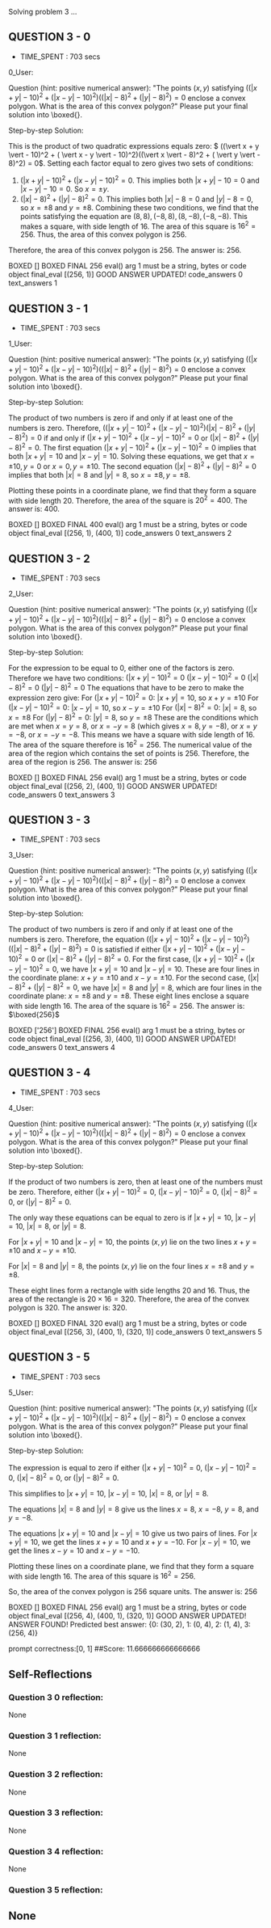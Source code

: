 Solving problem 3 ...



## QUESTION 3 - 0 
- TIME_SPENT : 703 secs

0_User:

Question (hint: positive numerical answer):
"The points $\left(x, y\right)$ satisfying $((\vert x + y \vert - 10)^2 + ( \vert x - y \vert - 10)^2)((\vert x \vert - 8)^2 + ( \vert y \vert - 8)^2) = 0$ enclose a convex polygon. What is the area of this convex polygon?"
Please put your final solution into \boxed{}.

Step-by-step Solution:


This is the product of two quadratic expressions equals zero: $ ((\vert x + y \vert - 10)^2 + ( \vert x - y \vert - 10)^2)((\vert x \vert - 8)^2 + ( \vert y \vert - 8)^2) = 0$.
Setting each factor equal to zero gives two sets of conditions:
1. $(\vert x + y \vert - 10)^2 + ( \vert x - y \vert - 10)^2 = 0$.
This implies both $|x+y| - 10 = 0$ and $|x - y| - 10 = 0$. So $x = \pm y$.
2. $(\vert x \vert - 8)^2 + ( \vert y \vert - 8)^2 = 0$. This implies both $|x| - 8 = 0$ and $|y| - 8 = 0$, so $x = \pm 8$ and $y = \pm 8$.
Combining these two conditions, we find that the points satisfying the equation are $(8, 8), (-8, 8), (8, -8), (-8, -8)$.
This makes a square, with side length of $16$. The area of this square is $16^2 = 256$. Thus, the area of this convex polygon is $256$.

Therefore, the area of this convex polygon is $256$. The answer is: 256.

BOXED []
BOXED FINAL 256
eval() arg 1 must be a string, bytes or code object final_eval
[(256, 1)]
GOOD ANSWER UPDATED!
code_answers 0 text_answers 1



## QUESTION 3 - 1 
- TIME_SPENT : 703 secs

1_User:

Question (hint: positive numerical answer):
"The points $\left(x, y\right)$ satisfying $((\vert x + y \vert - 10)^2 + ( \vert x - y \vert - 10)^2)((\vert x \vert - 8)^2 + ( \vert y \vert - 8)^2) = 0$ enclose a convex polygon. What is the area of this convex polygon?"
Please put your final solution into \boxed{}.

Step-by-step Solution:


The product of two numbers is zero if and only if at least one of the numbers is zero. Therefore, $((\vert x + y \vert - 10)^2 + (\vert x - y \vert - 10)^2)(\vert x \vert - 8)^2 + (\vert y \vert - 8)^2) = 0$ if and only if $(\vert x + y \vert - 10)^2 + (\vert x - y \vert - 10)^2 = 0$ or $(\vert x \vert - 8)^2 + (\vert y \vert - 8)^2 = 0$.
The first equation $(\vert x + y \vert - 10)^2 + (\vert x - y \vert - 10)^2 = 0$ implies that both $\vert x + y \vert = 10$ and $\vert x - y \vert = 10$. Solving these equations, we get that $x = \pm 10, y = 0$ or $x = 0, y = \pm 10$.
The second equation $(\vert x \vert - 8)^2 + (\vert y \vert - 8)^2 = 0$ implies that both $\vert x \vert = 8$ and $\vert y \vert = 8$, so $x = \pm 8, y = \pm 8$.

Plotting these points in a coordinate plane, we find that they form a square with side length $20$. Therefore, the area of the square is $20^2 = 400$. The answer is: 400.

BOXED []
BOXED FINAL 400
eval() arg 1 must be a string, bytes or code object final_eval
[(256, 1), (400, 1)]
code_answers 0 text_answers 2



## QUESTION 3 - 2 
- TIME_SPENT : 703 secs

2_User:

Question (hint: positive numerical answer):
"The points $\left(x, y\right)$ satisfying $((\vert x + y \vert - 10)^2 + ( \vert x - y \vert - 10)^2)((\vert x \vert - 8)^2 + ( \vert y \vert - 8)^2) = 0$ enclose a convex polygon. What is the area of this convex polygon?"
Please put your final solution into \boxed{}.

Step-by-step Solution:


For the expression to be equal to 0, either one of the factors is zero. Therefore we have two conditions:
$(\vert x + y \vert - 10)^2 = 0$
$(\vert x - y \vert - 10)^2 = 0$
$(\vert x \vert - 8)^2 = 0$
$(\vert y \vert - 8)^2 = 0$
The equations that have to be zero to make the expression zero give:
For $(\vert x + y \vert - 10)^2 = 0$: $|x + y| = 10$, so $x + y = \pm 10$
For $(\vert x - y \vert - 10)^2 = 0$: $|x - y| = 10$, so $x - y = \pm 10$
For $(\vert x \vert - 8)^2 = 0$: $|x| = 8$, so $x = \pm 8$
For $(\vert y \vert - 8)^2 = 0$: $|y| = 8$, so $y = \pm 8$
These are the conditions which are met when $x = y = 8$, or $x = -y = 8$ (which gives $x=8, y=-8$), or $x = y = -8$, or $x = -y = -8$. This means we have a square with side length of $16$. The area of the square therefore is $16^2 = 256$. The numerical value of the area of the region which contains the set of points is $256$.
Therefore, the area of the region is $256$. The answer is: $256$

BOXED []
BOXED FINAL 256
eval() arg 1 must be a string, bytes or code object final_eval
[(256, 2), (400, 1)]
GOOD ANSWER UPDATED!
code_answers 0 text_answers 3



## QUESTION 3 - 3 
- TIME_SPENT : 703 secs

3_User:

Question (hint: positive numerical answer):
"The points $\left(x, y\right)$ satisfying $((\vert x + y \vert - 10)^2 + ( \vert x - y \vert - 10)^2)((\vert x \vert - 8)^2 + ( \vert y \vert - 8)^2) = 0$ enclose a convex polygon. What is the area of this convex polygon?"
Please put your final solution into \boxed{}.

Step-by-step Solution:


The product of two numbers is zero if and only if at least one of the numbers is zero. Therefore, the equation $((\vert x + y \vert - 10)^2 + ( \vert x - y \vert - 10)^2)((\vert x \vert - 8)^2 + ( \vert y \vert - 8)^2) = 0$ is satisfied if either $(\vert x + y \vert - 10)^2 + ( \vert x - y \vert - 10)^2 = 0$ or $(\vert x \vert - 8)^2 + ( \vert y \vert - 8)^2 = 0$.
For the first case, $(\vert x + y \vert - 10)^2 + ( \vert x - y \vert - 10)^2 = 0$, we have $\vert x + y \vert = 10$ and $\vert x - y \vert = 10$. These are four lines in the coordinate plane: $x + y = \pm10$ and $x - y = \pm10$.
For the second case, $(\vert x \vert - 8)^2 + ( \vert y \vert - 8)^2 = 0$, we have $\vert x \vert = 8$ and $\vert y \vert = 8$, which are four lines in the coordinate plane: $x = \pm8$ and $y = \pm8$.
These eight lines enclose a square with side length 16. The area of the square is $16^2 = 256$. The answer is: $\boxed{256}$

BOXED ['256']
BOXED FINAL 256
eval() arg 1 must be a string, bytes or code object final_eval
[(256, 3), (400, 1)]
GOOD ANSWER UPDATED!
code_answers 0 text_answers 4



## QUESTION 3 - 4 
- TIME_SPENT : 703 secs

4_User:

Question (hint: positive numerical answer):
"The points $\left(x, y\right)$ satisfying $((\vert x + y \vert - 10)^2 + ( \vert x - y \vert - 10)^2)((\vert x \vert - 8)^2 + ( \vert y \vert - 8)^2) = 0$ enclose a convex polygon. What is the area of this convex polygon?"
Please put your final solution into \boxed{}.

Step-by-step Solution:



If the product of two numbers is zero, then at least one of the numbers must be zero. Therefore, either $(\vert x + y \vert - 10)^2 = 0$, $(\vert x - y \vert - 10)^2 = 0$, $(\vert x \vert - 8)^2 = 0$, or $(\vert y \vert - 8)^2 = 0$.

The only way these equations can be equal to zero is if $\vert x + y \vert = 10$, $\vert x - y \vert = 10$, $\vert x \vert = 8$, or $\vert y \vert = 8$.

For $\vert x + y \vert = 10$ and $\vert x - y \vert = 10$, the points $(x, y)$ lie on the two lines $x + y = \pm 10$ and $x - y = \pm 10$.

For $\vert x \vert = 8$ and $\vert y \vert = 8$, the points $(x, y)$ lie on the four lines $x = \pm 8$ and $y = \pm 8$.

These eight lines form a rectangle with side lengths $20$ and $16$. Thus, the area of the rectangle is $20 \times 16 = 320$. Therefore, the area of the convex polygon is $320$. The answer is: $320$.

BOXED []
BOXED FINAL 320
eval() arg 1 must be a string, bytes or code object final_eval
[(256, 3), (400, 1), (320, 1)]
code_answers 0 text_answers 5



## QUESTION 3 - 5 
- TIME_SPENT : 703 secs

5_User:

Question (hint: positive numerical answer):
"The points $\left(x, y\right)$ satisfying $((\vert x + y \vert - 10)^2 + ( \vert x - y \vert - 10)^2)((\vert x \vert - 8)^2 + ( \vert y \vert - 8)^2) = 0$ enclose a convex polygon. What is the area of this convex polygon?"
Please put your final solution into \boxed{}.

Step-by-step Solution:


The expression is equal to zero if either $(\vert x + y \vert - 10)^2 = 0$, $(\vert x - y \vert - 10)^2 = 0$, $(\vert x \vert - 8)^2 = 0$, or $(\vert y \vert - 8)^2 = 0$.

This simplifies to $\vert x + y \vert = 10$, $\vert x - y \vert = 10$, $\vert x \vert = 8$, or $\vert y \vert = 8$.

The equations $\vert x \vert = 8$ and $\vert y \vert = 8$ give us the lines $x = 8$, $x = -8$, $y = 8$, and $y = -8$.

The equations $\vert x + y \vert = 10$ and $\vert x - y \vert = 10$ give us two pairs of lines. For $\vert x + y \vert = 10$, we get the lines $x + y = 10$ and $x + y = -10$. For $\vert x - y \vert = 10$, we get the lines $x - y = 10$ and $x - y = -10$.

Plotting these lines on a coordinate plane, we find that they form a square with side length 16. The area of this square is $16^2 = 256$.

So, the area of the convex polygon is 256 square units. The answer is: 256

BOXED []
BOXED FINAL 256
eval() arg 1 must be a string, bytes or code object final_eval
[(256, 4), (400, 1), (320, 1)]
GOOD ANSWER UPDATED!
ANSWER FOUND!
Predicted best answer: {0: (30, 2), 1: (0, 4), 2: (1, 4), 3: (256, 4)}

prompt correctness:[0, 1]
##Score: 11.666666666666666

## Self-Reflections

### Question 3 0 reflection:
None
### Question 3 1 reflection:
None
### Question 3 2 reflection:
None
### Question 3 3 reflection:
None
### Question 3 4 reflection:
None
### Question 3 5 reflection:
None
---
